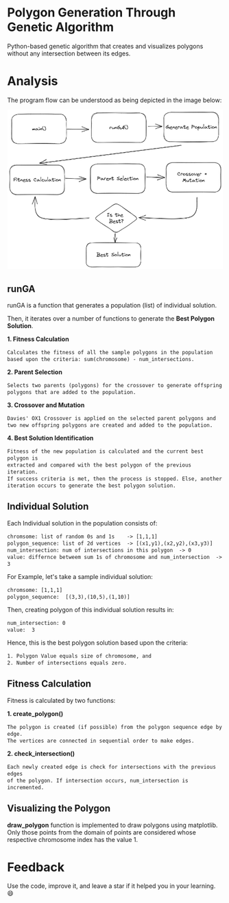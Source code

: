 # Polygon Generation Through Genetic Algorithm
Python-based genetic algorithm that creates and visualizes polygons without any intersection between its edges.

# Analysis

The program flow can be understood as being depicted in the image below:

![flowchart](https://github.com/faheem-mfm98/polygon_generation_genetic_algorithm/blob/main/images/algorithm_flowchart.png)


## runGA

runGA is a function that generates a population (list) of individual solution.

Then, it iterates over a number of functions to generate the **Best Polygon Solution**.

**1. Fitness Calculation**

	Calculates the fitness of all the sample polygons in the population
	based upon the criteria: sum(chromosome) - num_intersections.  

**2. Parent Selection**

	Selects two parents (polygons) for the crossover to generate offspring
	polygons that are added to the population.
 
**3. Crossover and Mutation**

	Davies' OX1 Crossover is applied on the selected parent polygons and 
	two new offspring polygons are created and added to the population.

**4. Best Solution Identification**

	Fitness of the new population is calculated and the current best polygon is
	extracted and compared with the best polygon of the previous iteration.
	If success criteria is met, then the process is stopped. Else, another
	iteration occurs to generate the best polygon solution. 
	
## Individual Solution 

Each Individual solution in the population consists of:

```
chromsome: list of random 0s and 1s    -> [1,1,1]
polygon_sequence: list of 2d vertices  -> [(x1,y1),(x2,y2),(x3,y3)] 
num_intersection: num of intersections in this polygon  -> 0 
value: differnce betweem sum 1s of chromosome and num_intersection  -> 3
```

For Example, let's take a sample individual solution:

```
chromsome: [1,1,1]
polygon_sequence:  [(3,3),(10,5),(1,10)]
```
Then, creating polygon of this individual solution results in:

```
num_intersection: 0
value:  3
```

Hence, this is the best polygon solution based upon the criteria:
```
1. Polygon Value equals size of chromosome, and
2. Number of intersections equals zero.
```

## Fitness Calculation

Fitness is calculated by two functions:

**1. create_polygon()**

	The polygon is created (if possible) from the polygon sequence edge by edge.
	The vertices are connected in sequential order to make edges.

**2. check_intersection()**

	Each newly created edge is check for intersections with the previous edges
	of the polygon. If intersection occurs, num_intersection is incremented.

## Visualizing the Polygon

**draw_polygon** function is implemented to draw polygons using matplotlib. Only those
points from the domain of points are considered whose respective chromosome index
has the value 1.

# Feedback

Use the code, improve it, and leave a star if it helped you in your learning. :smile:

